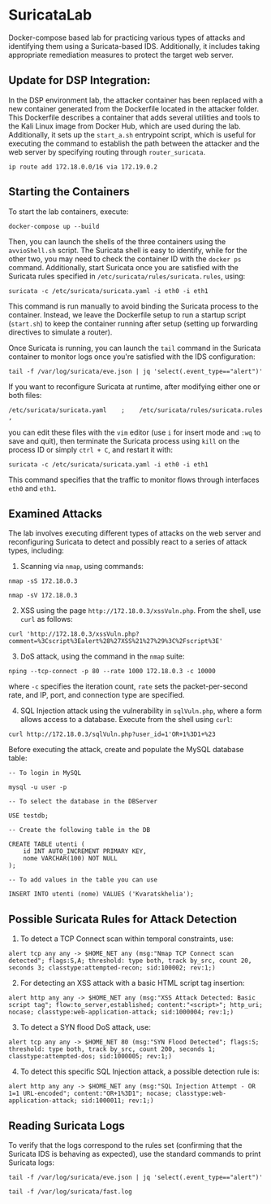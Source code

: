 # SuricataLab
Docker-compose based lab for practicing various types of attacks and identifying them using a Suricata-based IDS. Additionally, it includes taking appropriate remediation measures to protect the target web server.

## Update for DSP Integration:
In the DSP environment lab, the attacker container has been replaced with a new container generated from the Dockerfile located in the attacker folder. This Dockerfile describes a container that adds several utilities and tools to the Kali Linux image from Docker Hub, which are used during the lab. Additionally, it sets up the `start_a.sh` entrypoint script, which is useful for executing the command to establish the path between the attacker and the web server by specifying routing through `router_suricata`.

```
ip route add 172.18.0.0/16 via 172.19.0.2
```

## Starting the Containers
To start the lab containers, execute:
```
docker-compose up --build
```
Then, you can launch the shells of the three containers using the `avvioShell.sh` script. The Suricata shell is easy to identify, while for the other two, you may need to check the container ID with the `docker ps` command. Additionally, start Suricata once you are satisfied with the Suricata rules specified in `/etc/suricata/rules/suricata.rules`, using:

```
suricata -c /etc/suricata/suricata.yaml -i eth0 -i eth1 
```
This command is run manually to avoid binding the Suricata process to the container. Instead, we leave the Dockerfile setup to run a startup script (`start.sh`) to keep the container running after setup (setting up forwarding directives to simulate a router).

Once Suricata is running, you can launch the `tail` command in the Suricata container to monitor logs once you're satisfied with the IDS configuration:

```
tail -f /var/log/suricata/eve.json | jq 'select(.event_type=="alert")'
```

If you want to reconfigure Suricata at runtime, after modifying either one or both files:
```
/etc/suricata/suricata.yaml    ;    /etc/suricata/rules/suricata.rules  ,
```
you can edit these files with the `vim` editor (use `i` for insert mode and `:wq` to save and quit), then terminate the Suricata process using `kill` on the process ID or simply `ctrl + C`, and restart it with:
```
suricata -c /etc/suricata/suricata.yaml -i eth0 -i eth1 
```
This command specifies that the traffic to monitor flows through interfaces `eth0` and `eth1`.

## Examined Attacks

The lab involves executing different types of attacks on the web server and reconfiguring Suricata to detect and possibly react to a series of attack types, including:

1) Scanning via `nmap`, using commands:

```
nmap -sS 172.18.0.3  

nmap -sV 172.18.0.3
```


2) XSS using the page `http://172.18.0.3/xssVuln.php`. From the shell, use `curl` as follows:
   
```
curl 'http://172.18.0.3/xssVuln.php?comment=%3Cscript%3Ealert%28%27XSS%21%27%29%3C%2Fscript%3E'
```

3) DoS attack, using the command in the `nmap` suite:
   
```
nping --tcp-connect -p 80 --rate 1000 172.18.0.3 -c 10000
```
where `-c` specifies the iteration count, `rate` sets the packet-per-second rate, and IP, port, and connection type are specified.

4) SQL Injection attack using the vulnerability in `sqlVuln.php`, where a form allows access to a database. Execute from the shell using `curl`:

```
curl http://172.18.0.3/sqlVuln.php?user_id=1'OR+1%3D1+%23
```
Before executing the attack, create and populate the MySQL database table:

```
-- To login in MySQL

mysql -u user -p   

-- To select the database in the DBServer

USE testdb;        

-- Create the following table in the DB

CREATE TABLE utenti (
    id INT AUTO_INCREMENT PRIMARY KEY,
    nome VARCHAR(100) NOT NULL
);                 

-- To add values in the table you can use 

INSERT INTO utenti (nome) VALUES ('Kvaratskhelia'); 
```

## Possible Suricata Rules for Attack Detection

1) To detect a TCP Connect scan within temporal constraints, use:
```
alert tcp any any -> $HOME_NET any (msg:"Nmap TCP Connect scan detected"; flags:S,A; threshold: type both, track by_src, count 20, seconds 3; classtype:attempted-recon; sid:100002; rev:1;)
```

2) For detecting an XSS attack with a basic HTML script tag insertion:
```
alert http any any -> $HOME_NET any (msg:"XSS Attack Detected: Basic script tag"; flow:to_server,established; content:"<script>"; http_uri; nocase; classtype:web-application-attack; sid:1000004; rev:1;)
```

3) To detect a SYN flood DoS attack, use:
```
alert tcp any any -> $HOME_NET 80 (msg:"SYN Flood Detected"; flags:S; threshold: type both, track by_src, count 200, seconds 1; classtype:attempted-dos; sid:1000005; rev:1;)
```

4) To detect this specific SQL Injection attack, a possible detection rule is:
 ```  
alert http any any -> $HOME_NET any (msg:"SQL Injection Attempt - OR 1=1 URL-encoded"; content:"OR+1%3D1"; nocase; classtype:web-application-attack; sid:1000011; rev:1;)
 ```

## Reading Suricata Logs

To verify that the logs correspond to the rules set (confirming that the Suricata IDS is behaving as expected), use the standard commands to print Suricata logs:

```
tail -f /var/log/suricata/eve.json | jq 'select(.event_type=="alert")'

tail -f /var/log/suricata/fast.log
```
